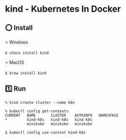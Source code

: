 # kind - Kubernetes In Docker


## :o: Install

:star: Windows

```
$ choco install kind
```

:star: MacOS

```
$ brew install kind
```

## :one: Run

```
% kind create cluster --name k8s
```

```
% kubectl config get-contexts   
CURRENT   NAME       CLUSTER    AUTHINFO   NAMESPACE
*         kind-k8s   kind-k8s   kind-k8s   
          minikube   minikube   minikube  
```

```
$ kubectl config use-context kind-k8s
```


